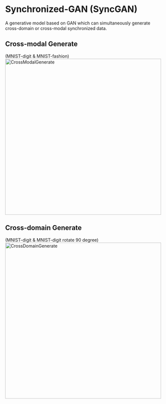 # Synchronized-GAN (SyncGAN)
A generative model based on GAN which can simultaneously generate cross-domain or cross-modal synchronized data.

## Cross-modal Generate  
(MNIST-digit & MNIST-fashion)<br>
<img src="https://github.com/jerrywiston/SyncGAN/blob/master/fig/CrossModal_result.png" 
width = "500" alt="CrossModalGenerate" align=center />

## Cross-domain Generate
(MNIST-digit & MNIST-digit rotate 90 degree)<br>
<img src="https://github.com/jerrywiston/SyncGAN/blob/master/fig/CrossDomain_result.png" 
width = "500" alt="CrossDomainGenerate" align=center />
